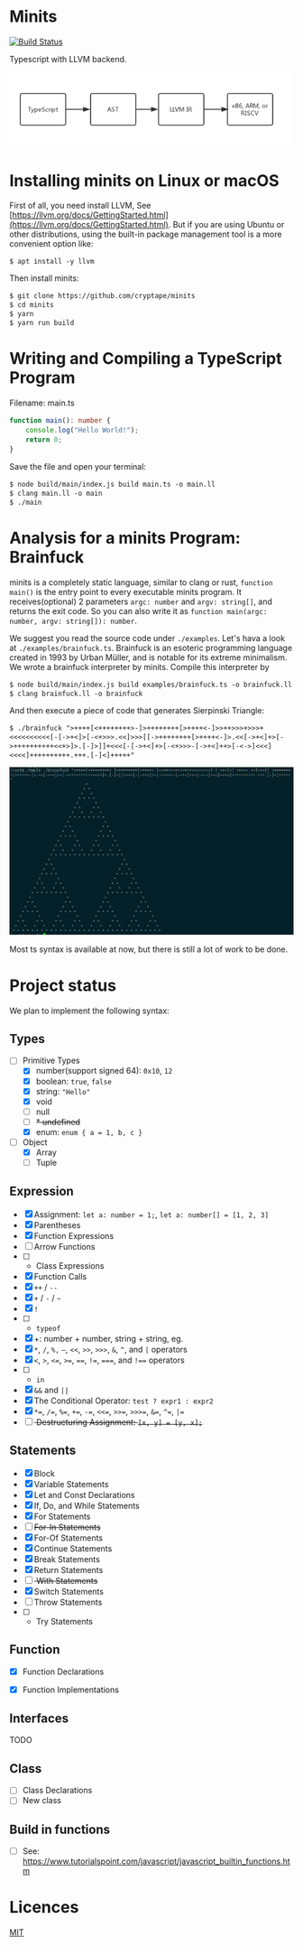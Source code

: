 # Minits

[![Build Status](https://travis-ci.org/cryptape/minits.svg?branch=master)](https://travis-ci.org/cryptape/minits)

Typescript with LLVM backend.

![img](/res/flow.png)

# Installing minits on Linux or macOS

First of all, you need install LLVM, See [https://llvm.org/docs/GettingStarted.html](https://llvm.org/docs/GettingStarted.html). But if you are using Ubuntu or other distributions, using the built-in package management tool is a more convenient option like:

```
$ apt install -y llvm
```

Then install minits:

```
$ git clone https://github.com/cryptape/minits
$ cd minits
$ yarn
$ yarn run build
```

# Writing and Compiling a TypeScript Program

Filename: main.ts

```ts
function main(): number {
    console.log("Hello World!");
    return 0;
}
```

Save the file and open your terminal:

```
$ node build/main/index.js build main.ts -o main.ll
$ clang main.ll -o main
$ ./main
```

# Analysis for a minits Program: Brainfuck

minits is a completely static language, similar to clang or rust, `function main()` is the entry point to every executable minits program. It receives(optional) 2 parameters `argc: number` and `argv: string[]`, and returns the exit code. So you can also write it as `function main(argc: number, argv: string[]): number`.

We suggest you read the source code under `./examples`. Let's hava a look at `./examples/brainfuck.ts`. Brainfuck is an esoteric programming language created in 1993 by Urban Müller, and is notable for its extreme minimalism. We wrote a brainfuck interpreter by minits. Compile this interpreter by

```
$ node build/main/index.js build examples/brainfuck.ts -o brainfuck.ll
$ clang brainfuck.ll -o brainfuck
```

And then execute a piece of code that generates Sierpinski Triangle:

```
$ ./brainfuck ">++++[<++++++++>-]>++++++++[>++++<-]>>++>>>+>>>+<<<<<<<<<<[-[->+<]>[-<+>>>.<<]>>>[[->++++++++[>++++<-]>.<<[->+<]+>[->++++++++++<<+>]>.[-]>]]+<<<[-[->+<]+>[-<+>>>-[->+<]++>[-<->]<<<]<<<<]++++++++++.+++.[-]<]+++++"
```

![img](/res/brainfuck.png)

Most ts syntax is available at now, but there is still a lot of work to be done.

# Project status

We plan to implement the following syntax:

## Types

- [ ] Primitive Types
    - [x] number(support signed 64): `0x10`, `12`
    - [x] boolean: `true`, `false`
    - [x] string: `"Hello"`
    - [x] void
    - [ ] null
    - [ ] <del>* undefined</del>
    - [x] enum: `enum { a = 1, b, c }`
- [ ] Object
    - [x] Array
    - [ ] Tuple

## Expression

- [x] Assignment: `let a: number = 1;`, `let a: number[] = [1, 2, 3]`
- [x] Parentheses
- [x] Function Expressions
- [ ] Arrow Functions
- [ ] * Class Expressions
- [x] Function Calls
- [x] `++` / `--`
- [x] `+` / `-` / `~`
- [x] `!`
- [ ] * `typeof`
- [x] +: number + number, string + string, eg.
- [x] `*`, `/`, `%,` `–`, `<<`, `>>`, `>>>`, `&`, `^`, and `|` operators
- [x] `<`, `>`, `<=`, `>=`, `==`, `!=`, `===`, and `!==` operators
- [ ] * `in`
- [x] `&&` and `||`
- [x] The Conditional Operator: `test ? expr1 : expr2`
- [x] `*=`, `/=`, `%=`, `+=`, `-=`, `<<=`, `>>=`, `>>>=`, `&=`, `^=`, `|=`
- [ ] <del> Destructuring Assignment: `[x, y] = [y, x];` </del>

## Statements

- [x] Block
- [x] Variable Statements
- [x] Let and Const Declarations
- [x] If, Do, and While Statements
- [x] For Statements
- [ ] <del>For-In Statements</del>
- [x] For-Of Statements
- [x] Continue Statements
- [x] Break Statements
- [x] Return Statements
- [ ] <del> With Statements </del>
- [x] Switch Statements
- [ ] Throw Statements
- [ ] * Try Statements

## Function

- [x] Function Declarations
- [x] Function Implementations


## Interfaces

TODO

## Class

- [ ] Class Declarations
- [ ] New class

## Build in functions

- [ ] See: https://www.tutorialspoint.com/javascript/javascript_builtin_functions.htm

# Licences

[MIT](/LICENSE)

